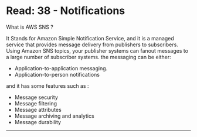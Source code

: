 # Read: 38 - Notifications

What is AWS SNS ? 
  
 It Stands for Amazon Simple Notification Service, and it is a managed service that provides message delivery from publishers to subscribers. Using Amazon SNS topics, your publisher systems can fanout messages to a large number of subscriber systems.
 the messaging can be either:

- Application-to-application messaging.
- Application-to-person notifications

and it has some features such as  :
- Message security
- Message filtering
- Message attributes
- Message archiving and analytics
- Message durability

-----------------------------------


   
   
   
   
